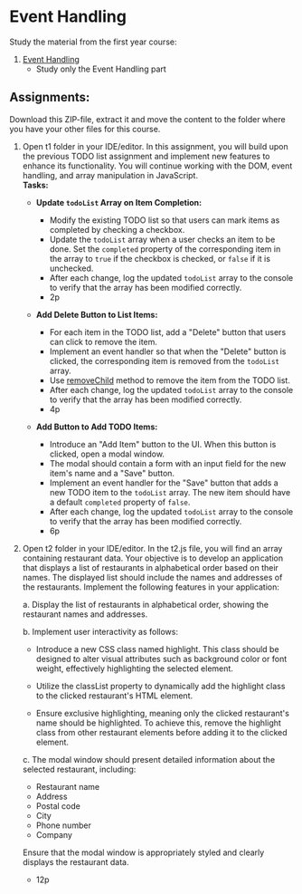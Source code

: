 # Event Handling

Study the material from the first year course:

1. [Event Handling](https://github.com/ilkkamtk/JavaScript-english/blob/main/BOM-DOM-event.md#event-handling)
    - Study only the Event Handling part

## Assignments:

Download this ZIP-file, extract it and move the content to the folder where you have your other files for this course.

1. Open t1 folder in your IDE/editor. In this assignment, you will build upon the previous TODO list assignment and
   implement new features to enhance its functionality. You will continue working with the DOM, event handling, and
   array manipulation in JavaScript. <br> **Tasks:**
    - **Update `todoList` Array on Item Completion:**
        - Modify the existing TODO list so that users can mark items as completed by checking a checkbox.
        - Update the `todoList` array when a user checks an item to be done. Set the `completed` property of the
          corresponding item in the array to `true` if the checkbox is checked, or `false` if it is unchecked.
        - After each change, log the updated `todoList` array to the console to verify that the array has been modified
          correctly.
        - 2p

    - **Add Delete Button to List Items:**
        - For each item in the TODO list, add a "Delete" button that users can click to remove the item.
        - Implement an event handler so that when the "Delete" button is clicked, the corresponding item is removed from
          the `todoList` array.
        - Use [removeChild](https://developer.mozilla.org/en-US/docs/Web/API/Node/removeChild) method to remove the item
          from the TODO list.
        - After each change, log the updated `todoList` array to the console to verify that the array has been modified
          correctly.
        - 4p

    - **Add Button to Add TODO Items:**
        - Introduce an "Add Item" button to the UI. When this button is clicked, open a modal window.
        - The modal should contain a form with an input field for the new item's name and a "Save" button.
        - Implement an event handler for the "Save" button that adds a new TODO item to the `todoList` array. The new
          item should have a default `completed` property of `false`.
        - After each change, log the updated `todoList` array to the console to verify that the array has been modified
          correctly.
        - 6p

2. Open t2 folder in your IDE/editor. In the t2.js file, you will find an array containing restaurant data. Your
   objective is to develop an application that displays a list of restaurants in alphabetical order based on their
   names. The displayed list should include the names and addresses of the restaurants. Implement the following features
   in your application:

   a. Display the list of restaurants in alphabetical order, showing the restaurant names and addresses.

   b. Implement user interactivity as follows:

    - Introduce a new CSS class named highlight. This class should be designed to alter visual attributes such as
      background color or font weight, effectively highlighting the selected element.

    - Utilize the classList property to dynamically add the highlight class to the clicked restaurant's HTML
      element.

    - Ensure exclusive highlighting, meaning only the clicked restaurant's name should be highlighted. To achieve this,
      remove the highlight class from other restaurant elements before adding it to the clicked element.

   c. The modal window should present detailed information about the selected restaurant, including:
    - Restaurant name
    - Address
    - Postal code
    - City
    - Phone number
    - Company

   Ensure that the modal window is appropriately styled and clearly displays the restaurant data.
    - 12p
